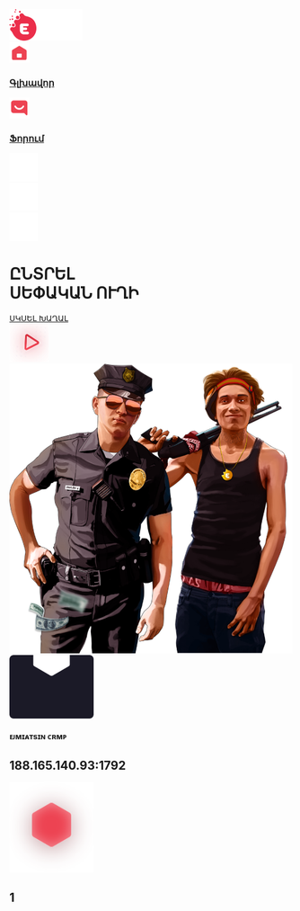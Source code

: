 <!DOCTYPE html>
<html lang="en">
<head>
    <link rel="stylesheet" href="./css/style.css">
    <link rel="icon" href="./img/logo-color.png">
    <meta name="description" content="Evolve Sliv - by Professional">
    <meta charset="UTF-8">
    <meta name="viewport" content="width=device-width, initial-scale=1.0">
    <title>Sliv Evolve RP</title>
</head>
<body>
    
<div class="MainImage">
    <div class="logo">
        <img src="./img/logo-color.png" alt="logo" width="130px">
    </div>
    <div class="link">
        <a href="#">
          <img src="./img/home-hover.svg" alt="home" width="35px">
          <h3> Գլխավոր </h3>
        </a>
        <a href="#">
           <img src="./img/forum-hover.svg" alt="forum" width="35px">
           <h3> Ֆորում </h3>
        </a>
    </div>
    <div class="social">
        <div>
            <a href="#">
                <img src="./img/soc-vk.svg" alt="soc-vk" width="50px">
            </a>
        </div>
        <div>
           <a href="#">
            <img src="./img/soc-fb.svg" alt="soc-fb" width="50px">
           </a>
        </div>
        <div>
            <a href="#">
                <img src="./img/soc-inst.svg" alt="soc-inst" width="50px">
            </a>
        </div>
    </div>
    <div class="info">
        <h1> ԸՆՏՐԵԼ <br>
            ՍԵՓԱԿԱՆ ՈՒՂԻ </h1>
    </div>
    <div class="Button">
        <a href="#">ՍԿՍԵԼ ԽԱՂԱԼ</a>
    </div>
    <div class="NewBox">
        <div class="Imagess">
            <a href="#">
                <img src="./img/btn-main-promo.svg" alt="promo" width="70px">
            </a>
        </div>
    </div>
    <div class="MainImage1">
        <img src="./img/main-img.png" alt="main-img" width="630px">
    </div>
    <div class="Server">
        <img src="./img/bgr-main-mask.svg" alt="bgr-main-mask" width="150px">
        <h4> ᴇᴊᴍɪᴀᴛsɪɴ ᴄʀᴍᴘ </h4>
        <h2> 188.165.140.93:1792 </h2>
    </div>
    <div class="ServerNum">
        <img src="./img/bgr-main-polygon.svg" alt="bgr-main-polygon" width="150px">
    </div>
    <div class="texts">
        <h2> 1 </h2>
    </div>
</div>

</body>
</html>
